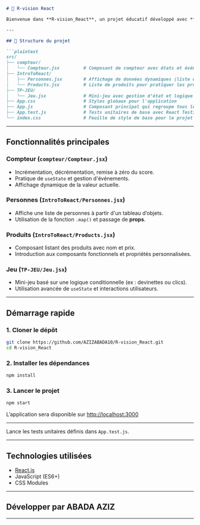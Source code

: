 ````markdown
# 🎯 R-vision React

Bienvenue dans **R-vision_React**, un projet éducatif développé avec **React.js**. Ce projet regroupe plusieurs composants pour explorer des concepts clés de React à travers des mini-exercices et fonctionnalités interactives comme un **compteur** et un **mini-jeu**.

---

## 📁 Structure du projet

```plaintext
src/
├── compteur/
│   └── Compteur.jsx         # Composant de compteur avec états et événements
├── IntroToReact/
│   ├── Personnes.jsx        # Affichage de données dynamiques (liste de personnes)
│   └── Products.jsx         # Liste de produits pour pratiquer les props et boucles
├── TP-JEU/
│   └── Jeu.jsx              # Mini-jeu avec gestion d’état et logique conditionnelle
├── App.css                  # Styles globaux pour l'application
├── App.js                   # Composant principal qui regroupe tous les autres
├── App.test.js              # Tests unitaires de base avec React Testing Library
└── index.css                # Feuille de style de base pour le projet
````

---

##  Fonctionnalités principales

###  Compteur (`compteur/Compteur.jsx`)

* Incrémentation, décrémentation, remise à zéro du score.
* Pratique de `useState` et gestion d'événements.
* Affichage dynamique de la valeur actuelle.

###  Personnes (`IntroToReact/Personnes.jsx`)

* Affiche une liste de personnes à partir d'un tableau d’objets.
* Utilisation de la fonction `.map()` et passage de **props**.

###  Produits (`IntroToReact/Products.jsx`)

* Composant listant des produits avec nom et prix.
* Introduction aux composants fonctionnels et propriétés personnalisées.

###  Jeu (`TP-JEU/Jeu.jsx`)

* Mini-jeu basé sur une logique conditionnelle (ex : devinettes ou clics).
* Utilisation avancée de `useState` et interactions utilisateurs.

---

##  Démarrage rapide

### 1. Cloner le dépôt

```bash
git clone https://github.com/AZIZABADA10/R-vision_React.git
cd R-vision_React
```

### 2. Installer les dépendances

```bash
npm install
```

### 3. Lancer le projet

```bash
npm start
```

L’application sera disponible sur [http://localhost:3000](http://localhost:3000)

---



Lance les tests unitaires définis dans `App.test.js`.

---

##  Technologies utilisées

* [React.js](https://reactjs.org)
* JavaScript (ES6+)
* CSS Modules

---

## Développer par ABADA AZIZ
---

